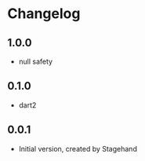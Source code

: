 # Changelog

## 1.0.0
- null safety

## 0.1.0

- dart2

## 0.0.1

- Initial version, created by Stagehand
